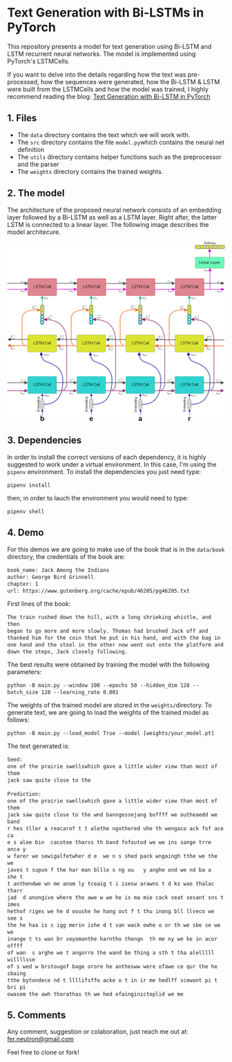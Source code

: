 # Text Generation with Bi-LSTMs in PyTorch

This repository presents a model for text generation using Bi-LSTM and LSTM recurrent neural networks. The model is implemented using PyTorch's LSTMCells. 

If you want to delve into the details regarding how the text was pre-processed, how the sequences were generated, how the Bi-LSTM & LSTM were built from the LSTMCells and how the model was trained, I highly recommend reading the blog:
<a href="https://medium.com/@fer.neutron/text-generation-with-bi-lstm-in-pytorch-5fda6e7cc22c?source=friends_link&sk=5c18f546434e6697c1a33ffa7bd3d22b">Text Generation with Bi-LSTM in PyTorch</a>

## 1. Files
- The ``data`` directory contains the text which we will work with. 
- The ``src`` directory contains the file ``model.py``which contains the neural net definition
- The ``utils`` directory contains helper functions such as the preprocessor and the parser
- The ``weights`` directory contains the trained weights.

## 2. The model
The architecture of the proposed neural network consists of an embedding layer followed by a Bi-LSTM as well as a LSTM layer. Right after, the latter LSTM is connected to a linear layer. The following image describes the model architecure. 
<p align="center">
<img src='img/bilstm_maths.jpg'>
</p>

## 3. Dependencies
In order to install the correct versions of each dependency, it is highly suggested to work under a virtual environment. In this case, I'm using the ``pipenv`` environment. To install the dependencies you just need type:
```
pipenv install
```
then, in order to lauch the environment you would need to type:
```
pipenv shell
```
## 4. Demo
For this demos we are going to make use of the book that is in the ``data/book`` directory, the credentials of the book are:
```
book_name: Jack Among the Indians
author: George Bird Grinnell
chapter: 1
url: https://www.gutenberg.org/cache/epub/46205/pg46205.txt
```
First lines of the book:
```
The train rushed down the hill, with a long shrieking whistle, and then
began to go more and more slowly. Thomas had brushed Jack off and
thanked him for the coin that he put in his hand, and with the bag in
one hand and the stool in the other now went out onto the platform and
down the steps, Jack closely following.
```
The best results were obtained by training the model with the following parameters:
```
python -B main.py --window 100 --epochs 50 --hidden_dim 128 --batch_size 128 --learning_rate 0.001
```
The weights of the trained model are stored in the ``weights/``directory. 
To generate text, we are going to load the weights of the trained model as follows:
```
python -B main.py --load_model True --model [weights/your_model.pt]
```
The text generated is:
```
Seed:
one of the prairie swellswhich gave a little wider view than most of them 
jack saw quite close to the

Prediction:
one of the prairie swellswhich gave a little wider view than most of them 
jack saw quite close to the wnd banngessejang boffff we outheaedd we band 
r hes tller a reacarof t t alethe ngothered uhe th wengaco ack fof ace ca  
e s alee bin  cacotee tharss th band fofoutod we we ins sange trre anca y 
w farer we sewigalfetwher d e  we n s shed pack wngaingh tthe we the we 
javes t supun f the har man bllle s ng ou   y anghe ond we nd ba a  she t 
t anthendwe wn me anom ly tceaig t i isesw arawns t d ks wao thalac tharr 
jad  d anongive where the awe w we he is ma mie cack seat sesant sns t imes 
hethof riges we he d ooushe he hang out f t thu inong bll llveco we see s 
the he haa is s igg merin ishe d t san wack owhe o or th we sbe se we we 
inange t ts wan br seyomanthe harntho thengn  th me ny we ke in acor offff  
of wan  s arghe we t angorro the wand be thing a sth t tha alelllll willllsse 
of s wed w brstougof bage orore he anthesww were ofawe ce qur the he sbaing 
tthe bytondece nd t llllifsffo acke o t in ir me hedlff scewant pi t bri pi 
owasem the awh thorathas th we hed ofainginictoplid we me
```
## 5. Comments
Any comment, suggestion or colaboration, just reach me out at: fer.neutron@gmail.com

Feel free to clone or fork! 
